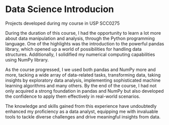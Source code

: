 # Data Science Introducion
Projects developed during my course in USP SCC0275


During the duration of this course, I had the opportunity to learn a lot more about data manipulation and analysis, through the Python programming language. One of the highlights was the introduction to the powerful pandas library, which opened up a world of possibilities for handling data structures. Additionally, I solidified my numerical computing capabilities using NumPy library.

As the course progressed, I we used both pandas and NumPy more and more, tacking a wide array of data-related tasks, transforming data, taking insights by exploratory data analysis, implementing sophisticated machine learning algorithms and many others. By the end of the course, I had not only acquired a strong foundation in pandas and NumPy but also developed the confidence to apply them effectively in real-world scenarios.

The knowledge and skills gained from this experience have undoubtedly enhanced my proficiency as a data analyst, equipping me with invaluable tools to tackle diverse challenges and drive meaningful insights from data.
